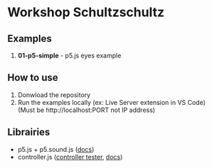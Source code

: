 # Workshop Schultzschultz

## Examples
1. **01-p5-simple** - p5.js eyes example

## How to use
1. Donwload the repository
2. Run the examples locally (ex: Live Server extension in VS Code)\
   (Must be http://localhost:PORT not IP address)

## Librairies
- p5.js + p5.sound.js ([docs](https://p5js.org/reference/))
- controller.js ([controller tester](https://samiare.github.io/Controller.js/), [docs](https://github.com/samiare/Controller.js/wiki))
